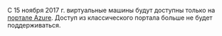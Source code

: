 С 15 ноября 2017 г. виртуальные машины будут доступны только на [портале Azure](https://portal.azure.com). Доступ из классического портала больше не будет поддерживаться.